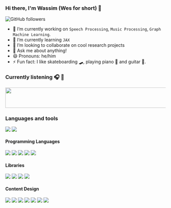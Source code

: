 ### Hi there, I'm Wassim (Wes for short) 👋
![GitHub followers](https://img.shields.io/github/followers/wesbz?style=social)

- 🔭 I’m currently working on `Speech Processing`, `Music Processing`, `Graph Machine Learning`.
- 🌱 I’m currently learning `JAX` 
- 👯 I’m looking to collaborate on cool research projects
- 💬 Ask me about anything!
- 😄 Pronouns: he/him
- ⚡ Fun fact: I like skateboarding 🛹, playing piano 🎹 and guitar 🎸.

### Currently listening 🎧 🎼

<a href="https://wesbz.vercel.app/now-playing?open"><img src="https://wesbz.vercel.app/now-playing" width="540" height="64"></a>

### Languages and tools
![](https://img.shields.io/badge/github%20-%23121011.svg?&style=for-the-badge&logo=github&logoColor=white)
![](https://img.shields.io/badge/git%20-%23F05033.svg?&style=for-the-badge&logo=git&logoColor=white)

#### Programming Languages
![](https://img.shields.io/badge/python%20-%2314354C.svg?&style=for-the-badge&logo=python&logoColor=white)
![](https://img.shields.io/badge/shell_script%20-%23121011.svg?&style=for-the-badge&logo=gnu-bash&logoColor=white)
![](https://img.shields.io/badge/c++%20-%2300599C.svg?&style=for-the-badge&logo=c%2B%2B&logoColor=white)
![](https://img.shields.io/badge/matlab%20-%230076A8.svg?&style=for-the-badge&logo=mathworks&logoColor=white)
![](https://img.shields.io/badge/java-%23ED8B00.svg?&style=for-the-badge&logo=java&logoColor=white)

#### Libraries
![](https://img.shields.io/badge/Jupyter%20-%23F37626.svg?&style=for-the-badge&logo=Jupyter&logoColor=white")
![](https://img.shields.io/badge/numpy%20-%23013243.svg?&style=for-the-badge&logo=numpy&logoColor=white)
![](https://img.shields.io/badge/PyTorch%20-%23EE4C2C.svg?&style=for-the-badge&logo=PyTorch&logoColor=white)
![](https://img.shields.io/badge/matplotlib%20-%230076A8.svg?&style=for-the-badge&logo=mathworks&logoColor=white)

#### Content Design
![](https://img.shields.io/badge/latex%20-%23008080.svg?&style=for-the-badge&logo=latex&logoColor=white)
![](https://img.shields.io/badge/markdown-%23000000.svg?&style=for-the-badge&logo=markdown&logoColor=white)
![](https://img.shields.io/badge/gimp%20-%235C5543.svg?&style=for-the-badge&logo=gimp&logoColor=white)
![](https://img.shields.io/badge/adobe%20premiere%20pro%20-%23EA77FF.svg?&style=for-the-badge&logo=adobe%20premiere%20pro&logoColor=white)
![](https://img.shields.io/badge/adobe%20after%20effects%20-%239999FF.svg?&style=for-the-badge&logo=adobe%20after%20effects&logoColor=white)
![](https://img.shields.io/badge/adobe%20illustrator%20-%23FF9A00.svg?&style=for-the-badge&logo=adobe%20illustrator&logoColor=white)
![](https://img.shields.io/badge/adobe%20photoshop%20-%2331A8FF.svg?&style=for-the-badge&logo=adobe%20photoshop&logoColor=white)

<!-- ![Visitor Count](https://profile-counter.glitch.me/wesbz/count.svg) -->